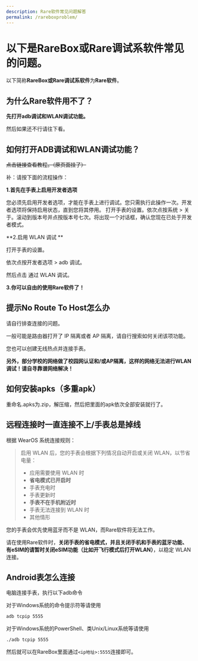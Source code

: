 ```yaml
---
description: Rare软件常见问题解答
permalink: /rareboxproblem/
---
```

# 以下是RareBox或Rare调试系软件常见的问题。

以下简称**RareBox或Rare调试系软件**为**Rare软件**。

## 为什么Rare软件用不了？

**先打开adb调试和WLAN调试功能。**

然后如果还不行请往下看。

## 如何打开ADB调试和WLAN调试功能？

~~点击链接查看教程。（原页面挂了）~~

补：请按下面的流程操作：

**1.首先在手表上启用开发者选项**
 
您必须先启用开发者选项，才能在手表上进行调试。您只需执行此操作一次。开发者选项将保持启用状态，直到您将其停用。 
打开手表的设置。依次点按系统 > 关于。滚动到版本号并点按版本号七次。将出现一个对话框，确认您现在已处于开发者模式。 
 
**2.启用 WLAN 调试 **
 
打开手表的设置。

依次点按开发者选项 > adb 调试。

然后点击 通过 WLAN 调试。

**3.你可以自由的使用Rare软件了！**

## 提示No Route To Host怎么办

请自行排查连接的问题。

一般可能是路由器打开了 IP 隔离或者 AP 隔离，请自行搜索如何关闭该项功能。

您也可以创建无线热点并连接手表。

**另外，部分学校的网络做了校园网认证和/或AP隔离，这样的网络无法进行WLAN调试！请自寻靠谱网络解决！**

## 如何安装apks（多重apk）

重命名.apks为.zip，解压缩，然后把里面的apk依次全部安装就行了。

## 远程连接时一直连接不上/手表总是掉线

根据 WearOS 系统连接规则：

> 启用 WLAN 后，您的手表会根据下列情况自动开启或关闭 WLAN，以节省电量：
> * 应用需要使用 WLAN 时
> * **省电模式已开启时**
> * 手表充电时
> * 手表更新时
> * **手表不在手机附近时**
> * 手表无法连接到 WLAN 时
> * 其他情形

您的手表会优先使用蓝牙而不是 WLAN，而Rare软件将无法工作。

请在使用Rare软件时，**关闭手表的省电模式，并且关闭手机和手表的蓝牙功能、有eSIM的请暂时关闭eSIM功能（比如开飞行模式后打开WLAN）**，以稳定 WLAN 连接。

## Android表怎么连接
电脑连接手表，执行以下adb命令

对于Windows系统的命令提示符等请使用

```bash
adb tcpip 5555
```

对于Windows系统的PowerShell、类Unix/Linux系统等请使用

```bash
./adb tcpip 5555
```
然后就可以在RareBox里面通过`<ip地址>:5555`连接即可。
